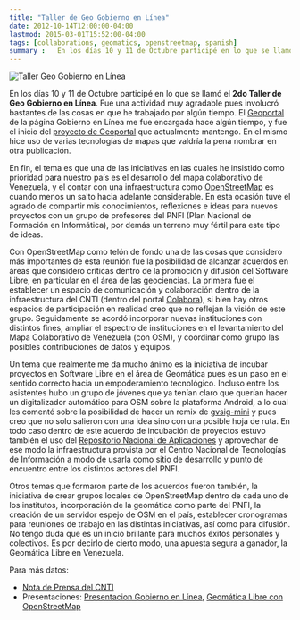 ```yaml
---
title: "Taller de Geo Gobierno en Línea"
date: 2012-10-14T12:00:00-04:00
lastmod: 2015-03-01T15:52:00-04:00
tags: [collaborations, geomatics, openstreetmap, spanish]
summary :   En los días 10 y 11 de Octubre participé en lo que se llamó el **2do Taller de Geo Gobierno en Línea**. Fue una actividad muy agradable pues involucró bastantes de las cosas en que he trabajado por algún tiempo. El Geoportal de la página Gobierno en Línea me fue encargada hace algún tiempo, y fue el inicio del proyecto de Geoportal que actualmente mantengo. En el mismo hice uso de varias tecnologías de mapas que valdría la pena nombrar en otra publicación.
---
```


![Taller Geo Gobierno en Línea](/images/inter2_osm.png)

En los días 10 y 11 de Octubre participé en lo que se llamó el **2do
Taller de Geo Gobierno en Línea**. Fue una actividad muy agradable pues
involucró bastantes de las cosas en que he trabajado por algún tiempo.
El [Geoportal](http://geo.gobiernoenlinea.gob.ve/) de la página Gobierno
en Línea me fue encargada hace algún tiempo, y fue el inicio del
[proyecto de Geoportal](https://github.com/carlosgruiz-dev/geoportal-webpage/)
que actualmente mantengo. En el mismo hice uso de varias tecnologías de
mapas que valdría la pena nombrar en otra publicación.

En fin, el tema es que una de las iniciativas en las cuales he insistido
como prioridad para nuestro país es el desarrollo del mapa colaborativo
de Venezuela, y el contar con una infraestructura como
[OpenStreetMap](http://osm.org/) es cuando menos un salto hacia adelante
considerable. En esta ocasión tuve el agrado de compartir mis
conocimientos, reflexiones e ideas para nuevos proyectos con un grupo de
profesores del PNFI (Plan Nacional de Formación en Informática), por
demás un terreno muy fértil para este tipo de ideas.

Con OpenStreetMap como telón de fondo una de las cosas que considero más
importantes de esta reunión fue la posibilidad de alcanzar acuerdos en
áreas que considero críticas dentro de la promoción y difusión del
Software Libre, en particular en el área de las geociencias. La primera
fue el establecer un espacio de comunicación y colaboración dentro de la
infraestructura del CNTI (dentro del portal
[Colabora](http://colabora.softwarelibre.gob.ve/)), si bien hay otros
espacios de participación en realidad creo que no reflejan la visión de
este grupo. Seguidamente se acordó incorporar nuevas instituciones con
distintos fines, ampliar el espectro de instituciones en el
levantamiento del Mapa Colaborativo de Venezuela (con OSM), y coordinar
como grupo las posibles contribuciones de datos y equipos.

Un tema que realmente me da mucho ánimo es la iniciativa de incubar
proyectos en Software Libre en el área de Geomática pues es un paso en
el sentido correcto hacia un empoderamiento tecnológico. Incluso entre
los asistentes hubo un grupo de jóvenes que ya tenían claro que querían
hacer un digitalizador automático para OSM sobre la plataforma Android,
a lo cual les comenté sobre la posibilidad de hacer un remix de
[gvsig-mini](http://gvsigmini.org/) y pues creo que no solo salieron con
una idea sino con una posible hoja de ruta. En todo caso dentro de este
acuerdo de incubación de proyectos estuvo también el uso del
[Repositorio Nacional de
Aplicaciones](http://forja.softwarelibre.gob.ve/) y aprovechar de ese
modo la infraestructura provista por el Centro Nacional de Tecnologías
de Información a modo de usarla como sitio de desarrollo y punto de
encuentro entre los distintos actores del PNFI.

Otros temas que formaron parte de los acuerdos fueron también, la
iniciativa de crear grupos locales de OpenStreetMap dentro de cada uno
de los institutos, incorporación de la geomática como parte del PNFI, la
creación de un servidor espejo de OSM en el país, establecer cronogramas
para reuniones de trabajo en las distintas iniciativas, así como para
difusión. No tengo duda que es un inicio brillante para muchos éxitos
personales y colectivos. Es por decirlo de cierto modo, una apuesta
segura a ganador, la Geomática Libre en Venezuela.

Para más datos:

- [Nota de Prensa del CNTI](http://www.cnti.gob.ve/index.php?option=com_content&view=article&id=2597:profesionales-se-forman-en-openstreetmap-para-la-creacion-del-mapa-colaborativo-de-venezuela&catid=43:actualidad&Itemid=71)
- Presentaciones: [Presentacion Gobierno en Línea](/talks/2012/PresentacionGobiernoenLinea.pdf),
    [Geomática Libre con OpenStreetMap](/talks/2012/Presentaci%C3%B3n-OSM.pdf)

